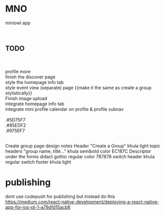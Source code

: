 # MNO
miniowl app

<br>


## TODO
<br>
<br>
profile more
<br>
finish the discover page
<br>
style the homepage info tab
<br>
style event view (separate) page {{make it the same as create a group stylistically}}
<br>
Finish image upload
<br>
integrate homepage info tab
<br>
integrate mini profile calendar on profile & profile subnav
<br><br>
.#5D75F7 <br>
.#85EDF2 <br>
.#975EF7 <br> <br>




Create group page design notes
Header "Create a Group" 
    khula light
topic headers "group name, title..."
    khula semibold
    color EC187C
Descriptor under the forms
    didact gothic regular
    color 787878
switch header
    khula regular
switch footer
    khula light


# publishing
dont use codepush for publishing but instead do this \
https://medium.com/react-native-development/deploying-a-react-native-app-for-ios-pt-1-a79dfd15acb8
